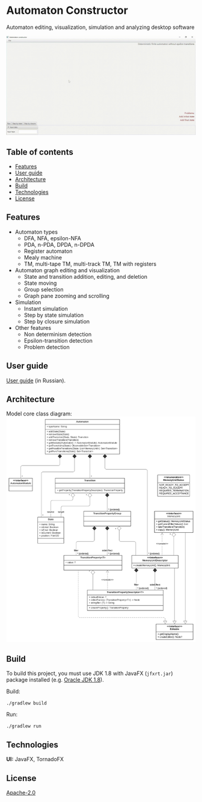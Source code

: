 # Automaton Constructor

Automaton editing, visualization, simulation and analyzing desktop software

![Demo](demo.gif)

## Table of contents

* [Features](#features)
* [User guide](#user-guide)
* [Architecture](#architecture)
* [Build](#build)
* [Technologies](#technologies)
* [License](#license)

## Features

* Automaton types
    - DFA, NFA, epsilon-NFA
    - PDA, n-PDA, DPDA, n-DPDA
    - Register automaton
    - Mealy machine
    - TM, multi-tape TM, multi-track TM, TM with registers
* Automaton graph editing and visualization
    - State and transition addition, editing, and deletion
    - State moving
    - Group selection
    - Graph pane zooming and scrolling
* Simulation
    - Instant simulation
    - Step by state simulation
    - Step by closure simulation
* Other features
    - Non determinism detection
    - Epsilon-transition detection
    - Problem detection

## User guide

[User guide](https://docs.google.com/document/d/1jhqQSpF-SMvZJMpAzzRWi49u15uQ_wBPstUS369gO-Y/edit?usp=sharing) (in
Russian).

## Architecture

Model core class diagram:
![Model core class diagram](model-core-class-diagram.svg)

## Build

To build this project, you must use JDK 1.8 with JavaFX (`jfxrt.jar`) package installed (e.g.
[Oracle JDK 1.8](https://www.oracle.com/java/technologies/downloads/#java8)). 

Build:
```shell
./gradlew build
```  
Run:
```shell
./gradlew run
```  

## Technologies

**UI:** JavaFX, TornadoFX

## License

[Apache-2.0](LICENSE)
